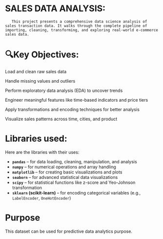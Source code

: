 # SALES DATA ANALYSIS:
       
       This project presents a comprehensive data science analysis of sales transaction data. It walks through the complete pipeline of importing, cleaning, transforming, and exploring real-world e-commerce sales data.

# 🔍Key Objectives:

Load and clean raw sales data

Handle missing values and outliers

Perform exploratory data analysis (EDA) to uncover trends

Engineer meaningful features like time-based indicators and price tiers

Apply transformations and encoding techniques for better analysis

Visualize sales patterns across time, cities, and product

# Libraries used:

Here are the libraries with their uses:

* **`pandas`** – for data loading, cleaning, manipulation, and analysis
* **`numpy`** – for numerical operations and array handling
* **`matplotlib`** – for creating basic visualizations and plots
* **`seaborn`** – for advanced statistical data visualizations
* **`scipy`** – for statistical functions like z-score and Yeo-Johnson transformation
* **`sklearn` (scikit-learn)** – for encoding categorical variables (e.g., `LabelEncoder`, `OneHotEncoder`)

# Purpose
This dataset can be used for predictive data analytics purpose.

